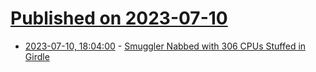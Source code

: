 # [Published on 2023-07-10](index.md)

* [2023-07-10, 18:04:00](https://entertainment.slashdot.org/story/23/07/10/183252/smuggler-nabbed-with-306-cpus-stuffed-in-girdle?utm_source=rss1.0mainlinkanon&utm_medium=feed) - [Smuggler Nabbed with 306 CPUs Stuffed in Girdle](https://entertainment.slashdot.org/story/23/07/10/183252/smuggler-nabbed-with-306-cpus-stuffed-in-girdle?utm_source=rss1.0mainlinkanon&utm_medium=feed)
